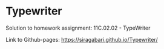 # Typewriter
Solution to homework assignment: 11C.02.02 - TypeWriter

Link to Github-pages: https://siragabari.github.io/Typewriter/

